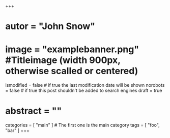 +++

# autor = "John Snow"
# image = "examplebanner.png" #Titleimage (width 900px, otherwise scalled or centered)

ismodified = false # if true the last modification date will be shown
norobots = false # if true this post shouldn't be added to search engines
draft = true

# abstract = ""
categories = [ "main" ] # The first one is the main category
tags = [ "foo", "bar" ]
+++
